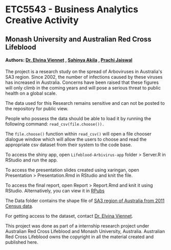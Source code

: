 # ETC5543 - Business Analytics Creative Activity

## Monash University and Australian Red Cross Lifeblood

#### Authors: [Dr. Elvina Viennet](mailto:eviennet@redcrossblood.org.au) , [Sahinya Akila](mailto:saki0001@student.monash.edu) , [Prachi Jaiswal](mailto:pjai0005@student.monash.edu)

The project is a research study on the spread of Arboviruses in Australia's SA3 region. Since 2002, the number of infections caused by these viruses has increased in Australia. Concerns have been raised that these figures will only climb in the coming years and will pose a serious threat to public health on a global scale.

The data used for this Research remains sensitive and can not be posted to the repository for public view.

People who possess the data should be able to load it by running the following command: `read_csv(file.choose()).`

The `file.choose()` function within `read_csv()` will open a file chooser dialogue window which will allow the users to choose and read the appropriate csv dataset from their system to the code base.

To access the shiny app, open `Lifeblood-Arbivirus-app` folder > Server.R in RStudio and run the app. 

To access the presentation slides created using xaringan, open Presentation > Presentation.Rmd in RStudio and knit the file.

To access the final report, open Report > Report.Rmd and knit it using RStudio. Alternatively, you can view it in [RPubs]()

The Data folder contains the shape file of [SA3 region of Australia from 2011 Census data](https://www.abs.gov.au/AUSSTATS/abs@.nsf/DetailsPage/1270.0.55.001July%202011).

For getting access to the dataset, contact [Dr. Elvina Viennet](mailto:eviennet@redcrossblood.org.au).

This project was done as part of a internship research project under Australian Red Cross Lifeblood and Monash University, Australia. Australian Red Cross Lifeblood owns the copyright in all the material created and published here.
